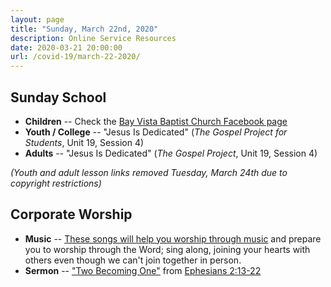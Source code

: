 ```yaml
---
layout: page
title: "Sunday, March 22nd, 2020"
description: Online Service Resources
date: 2020-03-21 20:00:00
url: /covid-19/march-22-2020/
---
```

## Sunday School

- **Children** -- Check the [Bay Vista Baptist Church Facebook page](https://www.facebook.com/groups/68059906209/)
- **Youth / College** -- "Jesus Is Dedicated" (_The Gospel Project for Students_, Unit 19, Session 4)
- **Adults** -- "Jesus Is Dedicated" (_The Gospel Project_, Unit 19, Session 4)

_(Youth and adult lesson links removed Tuesday, March 24th due to copyright restrictions)_

## Corporate Worship

- **Music** -- [These songs will help you worship through music](https://www.youtube.com/playlist?list=PL_WqDu3EdCWbuPYYIYkw-ML7aWm3hls9Y) and prepare you to worship through the Word; sing along, joining your hearts with others even though we can't join together in person.
- **Sermon** -- ["Two Becoming One"](/2020/03/two-becoming-one/) from [Ephesians 2:13-22](https://www.biblegateway.com/passage/?search=Ephesians+2%3A13-22&version=NIV)
